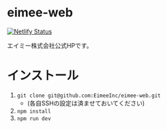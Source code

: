 # eimee-web

[![Netlify Status](https://api.netlify.com/api/v1/badges/324f22d0-c93b-4eef-9003-ace12555b3cb/deploy-status)](https://app.netlify.com/sites/agitated-babbage-9aebb5/deploys)

エイミー株式会社公式HPです。

# インストール

1. `git clone git@github.com:EimeeInc/eimee-web.git`
    - (各自SSHの設定は済ませておいてください)
1. `npm install`
1. `npm run dev`
